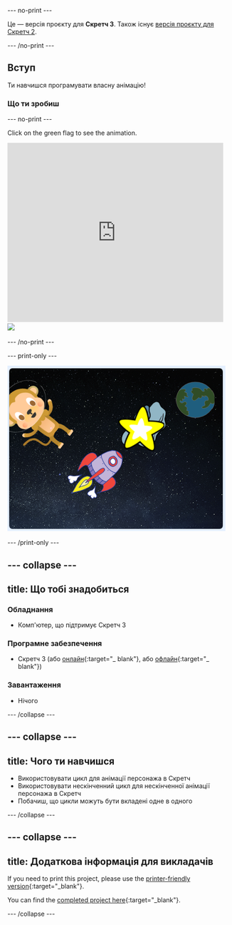 \--- no-print \---

Це — версія проєкту для **Скретч 3**. Також існує [версія проєкту для Скретч 2](https://projects.raspberrypi.org/en/projects/lost-in-space-scratch2).

\--- /no-print \---

## Вступ

Ти навчишся програмувати власну анімацію!

### Що ти зробиш

\--- no-print \---

Click on the green flag to see the animation.

<div class="scratch-preview">
  <iframe allowtransparency="true" width="485" height="402" src="https://scratch.mit.edu/projects/embed/276873231/?autostart=false" frameborder="0" scrolling="no"></iframe>
  <img src="images/space-final.png">
</div>

\--- /no-print \---

\--- print-only \---

![Complete project](images/showcase_static.png)

\--- /print-only \---

## \--- collapse \---

## title: Що тобі знадобиться

### Обладнання

- Комп'ютер, що підтримує Скретч 3

### Програмне забезпечення

- Скретч 3 (або [онлайн](http://rpf.io/scratchon){:target="_ blank"}, або [офлайн](http://rpf.io/scratchoff){:target="_ blank"})

### Завантаження

- Нічого

\--- /collapse \---

## \--- collapse \---

## title: Чого ти навчишся

- Використовувати цикл для анімації персонажа в Скретч
- Використовувати нескінченний цикл для нескінченної анімації персонажа в Скретч
- Побачиш, що цикли можуть бути вкладені одне в одного

\--- /collapse \---

## \--- collapse \---

## title: Додаткова інформація для викладачів

If you need to print this project, please use the [printer-friendly version](https://projects.raspberrypi.org/en/projects/lost-in-space/print){:target="_blank"}.

You can find the [completed project here](http://rpf.io/p/en/lost-in-space-get){:target="_blank"}.

\--- /collapse \---